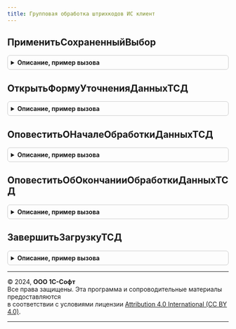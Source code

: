 ```yaml
---
title: Групповая обработка штрихкодов ИС клиент
---
```



## ПрименитьСохраненныйВыбор
<details style="margin: 1em 0; padding: 0.5em; border: 1px solid #ccc; border-radius: 6px;">

<summary style="font-weight: bold; cursor: pointer;">Описание, пример вызова</summary>

```bsl

// Работа с сохраненным выбором при пакетной загрузке кодов маркировки:
//  * Переносит данные сохраненного выбора в коды маркировки, требующие уточнения данных.
//  * Учитывает требующее маркировки количество для сброса сохраненного выбора.
//  * Учитывает состав кода маркировки для сброса сохраненного выбора.
//
// Параметры:
//  Форма - ФормаКлиентскогоПриложения - форма в которой происходит пакетная загрузка данных
//  ДанныеШтрихкода - См. ШтрихкодированиеОбщегоНазначенияИС.ИнициализироватьДанныеШтрихкода
//  ПараметрыСканирования - См. ШтрихкодированиеОбщегоНазначенияИСКлиент.ПараметрыСканирования
//
Процедура ПрименитьСохраненныйВыбор(Форма, ДанныеШтрихкода, ПараметрыСканирования) Экспорт
```

Пример вызова
```bsl
ГрупповаяОбработкаШтрихкодовИСКлиент.ПрименитьСохраненныйВыбор(Форма, ДанныеШтрихкода, ПараметрыСканирования) 
```
</details>

## ОткрытьФормуУточненияДанныхТСД
<details style="margin: 1em 0; padding: 0.5em; border: 1px solid #ccc; border-radius: 6px;">

<summary style="font-weight: bold; cursor: pointer;">Описание, пример вызова</summary>

```bsl

// Открыть форму уточнения данных ТСД.
//
// Параметры:
//  Форма - ФормаКлиентскогоПриложения - Форма-источник вызова:
//   * ЗагрузкаДанныхТСД - См. ГрупповаяОбработкаШтрихкодовИС.РезультатЗагрузкиШтрихкодовИзТСД
//  Оповещение - ОписаниеОповещения - действие после уточнения данных
Процедура ОткрытьФормуУточненияДанныхТСД(Форма, Оповещение) Экспорт
```

Пример вызова
```bsl
ГрупповаяОбработкаШтрихкодовИСКлиент.ОткрытьФормуУточненияДанныхТСД(Форма, Оповещение) 
```
</details>

## ОповеститьОНачалеОбработкиДанныхТСД
<details style="margin: 1em 0; padding: 0.5em; border: 1px solid #ccc; border-radius: 6px;">

<summary style="font-weight: bold; cursor: pointer;">Описание, пример вызова</summary>

```bsl

// Выводит оповещение о начале загрузки данных из ТСД
//
// Параметры:
//  ПараметрыУведомления - Неопределено - уведомление "по-умолчанию"
//                       - Структура - кастомизированное уведомление:
//                          * Заголовок - Строка - текст заголовка,
//                          * Текст     - Строка - текст уведомления.
Процедура ОповеститьОНачалеОбработкиДанныхТСД(ПараметрыУведомления = Неопределено) Экспорт
```

Пример вызова
```bsl
ГрупповаяОбработкаШтрихкодовИСКлиент.ОповеститьОНачалеОбработкиДанныхТСД(ПараметрыУведомления);
```
</details>

## ОповеститьОбОкончанииОбработкиДанныхТСД
<details style="margin: 1em 0; padding: 0.5em; border: 1px solid #ccc; border-radius: 6px;">

<summary style="font-weight: bold; cursor: pointer;">Описание, пример вызова</summary>

```bsl

// Выводит оповещение об окончании обработки данных ТСД.
//
// Параметры:
//  ПараметрыУведомления - Неопределено - уведомление "по-умолчанию"
//                       - Структура - кастомизированное уведомление:
//                          * Заголовок - Строка - текст заголовка,
//                          * Текст     - Строка - текст уведомления.
Процедура ОповеститьОбОкончанииОбработкиДанныхТСД(ПараметрыУведомления = Неопределено) Экспорт
```

Пример вызова
```bsl
ГрупповаяОбработкаШтрихкодовИСКлиент.ОповеститьОбОкончанииОбработкиДанныхТСД(ПараметрыУведомления);
```
</details>

## ЗавершитьЗагрузкуТСД
<details style="margin: 1em 0; padding: 0.5em; border: 1px solid #ccc; border-radius: 6px;">

<summary style="font-weight: bold; cursor: pointer;">Описание, пример вызова</summary>

```bsl

// Завершить загрузку ТСД.
//
// Параметры:
//  Форма - ФормаКлиентскогоПриложения - Форма:
//  * ЗагрузкаДанныхТСД - Произвольный - реквизит формы с данными пакета загрузки
Процедура ЗавершитьЗагрузкуТСД(Форма) Экспорт
```

Пример вызова
```bsl
ГрупповаяОбработкаШтрихкодовИСКлиент.ЗавершитьЗагрузкуТСД(Форма) 
```
</details>

---

© 2024, **ООО 1С-Софт**  
Все права защищены. Эта программа и сопроводительные материалы предоставляются  
в соответствии с условиями лицензии [Attribution 4.0 International (CC BY 4.0)](https://creativecommons.org/licenses/by/4.0/legalcode).

---
